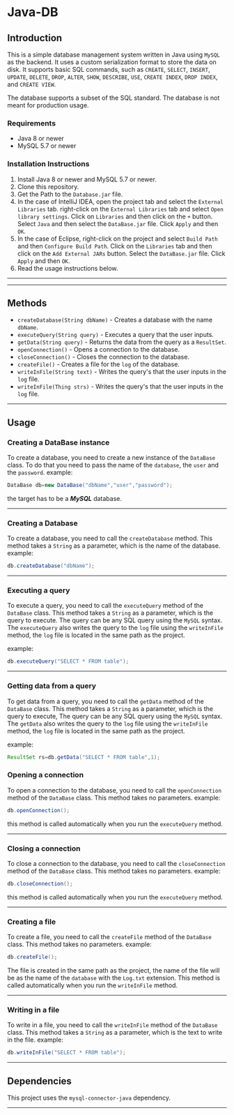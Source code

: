 # Java-DB

## Introduction

This is a simple database management system written in Java using `MySQL` as the backend. It uses a
custom serialization format to store the data on disk. It supports
basic SQL commands, such as `CREATE`, `SELECT`, `INSERT`, `UPDATE`,
`DELETE`, `DROP`, `ALTER`, `SHOW`, `DESCRIBE`, `USE`, `CREATE INDEX`,
`DROP INDEX`, and `CREATE VIEW`.

The database supports a subset of the SQL standard. The database is not meant for
production usage.

### Requirements

* Java 8 or newer
* MySQL 5.7 or newer

### Installation Instructions

1. Install Java 8 or newer and MySQL 5.7 or newer.
2. Clone this repository.
3. Get the Path to the `Database.jar` file.
4. In the case of IntelliJ IDEA, open the project tab and select the `External Libraries` tab. right-click on
   the `External Libraries` tab and select `Open library settings`. Click on `Libraries` and then click on the `+`
   button. Select `Java` and then select the `DataBase.jar` file. Click `Apply` and then `OK`.
5. In the case of Eclipse, right-click on the project and select `Build Path` and then `Configure Build Path`. Click on
   the `Libraries` tab and then click on the `Add External JARs` button. Select the `DataBase.jar` file. Click `Apply`
   and then `OK`.
6. Read the usage instructions below.

___
___

## Methods

- `createDatabase(String dbName)` - Creates a database with the name `dbName`.
- `executeQuery(String query)` - Executes a query that the user inputs.
- `getData(String query)` - Returns the data from the query as a `ResultSet`.
- `openConnection()` - Opens a connection to the database.
- `closeConnection()` - Closes the connection to the database.
- `createFile()` - Creates a file for the `log` of the database.
- `writeInFile(String text)` - Writes the query's that the user inputs in the `log` file.
- `writeInFile(Thing strs)` - Writes the query's that the user inputs in the `log` file.

___

## Usage

### Creating a DataBase instance

To create a database, you need to create a new instance of the `DataBase` class. To do that you need to pass the name of
the `database`, the `user` and the `password`.
example:

```java
DataBase db=new DataBase("dbName","user","password");
```

the target has to be a **_MySQL_** database.

___

### Creating a Database

To create a database, you need to call the `createDatabase` method. This method takes a `String` as a parameter, which
is the name of the database.
example:

```java
db.createDatabase("dbName");
```

___

### Executing a query

To execute a query, you need to call the `executeQuery` method of the `DataBase` class. This method takes a `String` as
a parameter, which is the query to execute. The query can be any SQL query using the `MySQL` syntax.
The `executeQuery` also writes the query to the `log` file using the `writeInFile` method, the `log` file is located in
the same path as the project.

example:

```java
db.executeQuery("SELECT * FROM table");
```

___

### Getting data from a query

To get data from a query, you need to call the `getData` method of the `DataBase` class. This method takes a `String` as
a parameter, which is the query to execute,
The query can be any SQL query using the `MySQL` syntax.
The `getData` also writes the query to the `log` file using the `writeInFile` method, the `log` file is located in the
same path as the project.

example:

```java
ResultSet rs=db.getData("SELECT * FROM table",1);
```

### Opening a connection

To open a connection to the database, you need to call the `openConnection` method of the `DataBase` class. This method
takes no parameters.
example:

```java
db.openConnection();
```

this method is called automatically when you run the `executeQuery` method.

___

### Closing a connection

To close a connection to the database, you need to call the `closeConnection` method of the `DataBase` class. This
method takes no parameters.
example:

```java
db.closeConnection();
```

this method is called automatically when you run the `executeQuery` method.

___

### Creating a file

To create a file, you need to call the `createFile` method of the `DataBase` class. This method takes no parameters.
example:

```java
db.createFile();
```

The file is created in the same path as the project, the name of the file will be as the name of the `database` with
the `Log.txt` extension.
This method is called automatically when you run the `writeInFile` method.
___

### Writing in a file

To write in a file, you need to call the `writeInFile` method of the `DataBase` class. This method takes a `String` as a
parameter, which is the text to write in the file.
example:

```java
db.writeInFile("SELECT * FROM table");
```

___

## Dependencies

This project uses the `mysql-connector-java` dependency.
___

